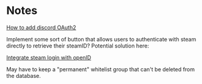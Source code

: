 
# Notes

[How to add discord OAuth2](https://github.com/discordjs/guide/tree/main/guide/oauth2)

Implement some sort of button that allows users to authenticate with steam directly to retrieve their steamID?
Potential solution here:

[Integrate steam login with openID](https://medium.com/@jashwanthvemula/how-to-integrate-steam-login-with-openid-connect-bcd9542511bb)


May have to keep a "permanent" whitelist group that can't be deleted from the database.